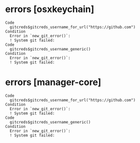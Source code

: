 # errors [osxkeychain]

    Code
      gitcreds$gitcreds_username_for_url("https://github.com")
    Condition
      Error in `new_git_error()`:
      ! System git failed: 
    Code
      gitcreds$gitcreds_username_generic()
    Condition
      Error in `new_git_error()`:
      ! System git failed: 

# errors [manager-core]

    Code
      gitcreds$gitcreds_username_for_url("https://github.com")
    Condition
      Error in `new_git_error()`:
      ! System git failed: 
    Code
      gitcreds$gitcreds_username_generic()
    Condition
      Error in `new_git_error()`:
      ! System git failed: 

